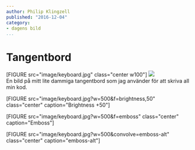 ```yaml
---
author: Philip Klingzell
published: "2016-12-04"
category:
- dagens bild
...
```

Tangentbord
==================================
<div class="wrap">
    [FIGURE src="image/keyboard.jpg" class="center w100"]
    <img src="image/ribbon.png?w=70" class="ribbon"/>
</div>
En bild på mitt lite dammiga tangentbord som jag använder för att skriva all min kod.
<!--more-->

[FIGURE src="image/keyboard.jpg?w=500&f=brightness,50" class="center" caption="Brightness +50"]

[FIGURE src="image/keyboard.jpg?w=500&f=emboss" class="center" caption="Emboss"]

[FIGURE src="image/keyboard.jpg?w=500&convolve=emboss-alt" class="center" caption="emboss-alt"]
